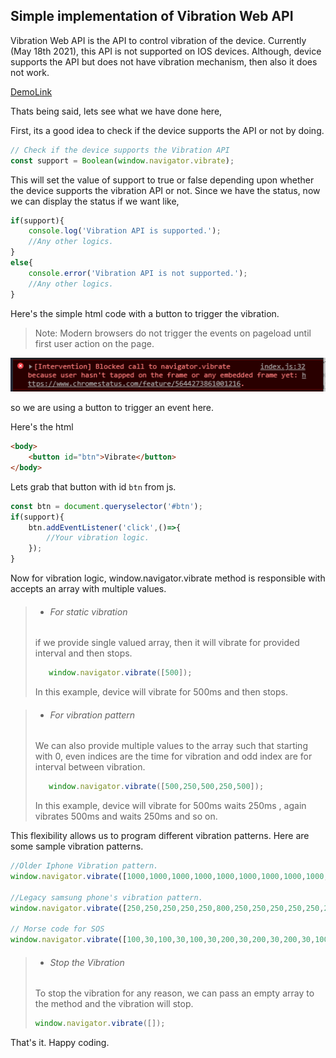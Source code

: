 ## Simple implementation of Vibration Web API

Vibration Web API is the API to control vibration of the device. Currently (May 18th 2021), this API is not supported on IOS devices. Although, device supports the API but does not have vibration mechanism, then also it does not work.

[DemoLink](https://shreekrishnalamichhane.github.io/Vibration-Web-API-with-JS/)

Thats being said, lets see what we have done here,

First, its a good idea to check if the device supports the API or not by doing.
```js
// Check if the device supports the Vibration API
const support = Boolean(window.navigator.vibrate);
```

This will set the value of support to true or false depending upon whether the device supports the vibration API or not. Since we have the status, now we can display the status if we want like,

```js
if(support){
    console.log('Vibration API is supported.');
    //Any other logics.
}
else{
    console.error('Vibration API is not supported.');
    //Any other logics.
}
```

Here's the simple html code with a button to trigger the vibration.
> Note: Modern browsers do not trigger the events on pageload until first user action on the page.

![assets/cromeerror.png](./assets/cromeerror.png)

so we are using a button to trigger an event here.

Here's the html

```html
<body>
    <button id="btn">Vibrate</button>
</body>
```

Lets grab that button with id `btn` from js.
```js
const btn = document.queryselector('#btn');
if(support){
    btn.addEventListener('click',()=>{
        //Your vibration logic.
    });
}
```

Now for vibration logic, window.navigator.vibrate method is responsible with accepts an array with multiple values.

> - ###### For static vibration
> if we provide single valued array, then it will vibrate for provided interval and then stops.
> ```js
>    window.navigator.vibrate([500]);
>```
> In this example, device will vibrate for 500ms and then stops.

> - ###### For vibration pattern
> We can also provide multiple values to the array such that starting with 0, even indices are the time for vibration and odd index are for interval between vibration.
> ```js
>    window.navigator.vibrate([500,250,500,250,500]);
>```
> In this example, device will vibrate for 500ms waits 250ms , again vibrates 500ms and waits 250ms and so on. 

This flexibility allows us to program different vibration patterns. Here are some sample vibration patterns.

```js
//Older Iphone Vibration pattern.
window.navigator.vibrate([1000,1000,1000,1000,1000,1000,1000,1000,1000,1000,1000]);

//Legacy samsung phone's vibration pattern.
window.navigator.vibrate([250,250,250,250,250,800,250,250,250,250,250,250]);

// Morse code for SOS
window.navigator.vibrate([100,30,100,30,100,30,200,30,200,30,200,30,100,30,100,30,100]);
```

> - ###### Stop the Vibration
> To stop the vibration for any reason, we can pass an empty array to the method and the vibration will stop.
> ```js
> window.navigator.vibrate([]);
>```


That's it. 
Happy coding.

